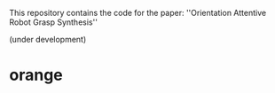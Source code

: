 This repository contains the code for the paper: 
''Orientation Attentive Robot Grasp Synthesis''

(under development)
# orange
